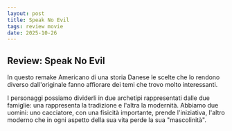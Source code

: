 ```yaml
---
layout: post
title: Speak No Evil
tags: review movie
date: 2025-10-26
---
```


## Review: Speak No Evil

In questo remake Americano di una storia Danese le scelte che lo rendono diverso dall'originale fanno affiorare dei temi che trovo molto interessanti.

I personaggi possiamo dividerli in due archetipi rappresentati dalle due famiglie: una rappresenta la tradizione e l'altra la modernità.
Abbiamo due uomini: uno cacciatore, con una fisicità importante, prende l'iniziativa, l'altro moderno che in ogni aspetto della sua vita perde la sua "mascolinità".